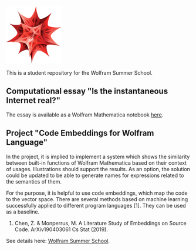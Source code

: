 <img src="wolfram.png" width="30%"/>

This is a student repository for the Wolfram Summer School.

## Computational essay "Is the instantaneous Internet real?"

The essay is available as a Wolfram Mathematica notebook [here](Homework/Final%20Submission/ComputationalEssay.nb).

## Project "Code Embeddings for Wolfram Language"

In the project, it is implied to implement a system which shows the similarity between built-in functions of Wolfram Mathematica based on their context of usages. Illustrations should support the results. As an option, the solution could be updated to be able to generate names for expressions related to the semantics of them.

For the purpose, it is helpful to use code embeddings, which map the code to the vector space.  There are several methods based on machine learning successfully applied to different program languages [1]. They can be used as a baseline.

1. Chen, Z. & Monperrus, M. A Literature Study of Embeddings on Source Code. ArXiv190403061 Cs Stat (2019).

See details here: [Wolfram Summer School](https://education.wolfram.com/summer/school/).
